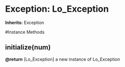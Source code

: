 # Exception: Lo_Exception
**Inherits:** Exception
    




#Instance Methods
## initialize(num) [](#method-i-initialize)

**@return** [Lo_Exception] a new instance of Lo_Exception

